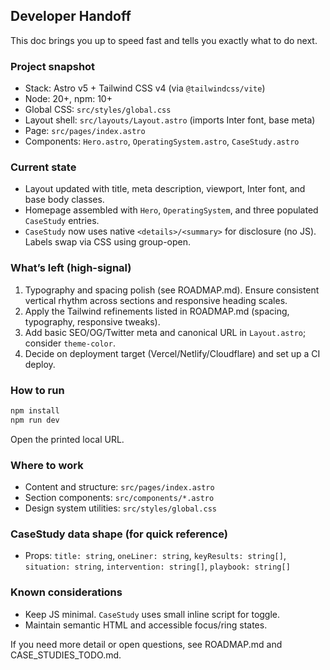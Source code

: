 ## Developer Handoff

This doc brings you up to speed fast and tells you exactly what to do next.

### Project snapshot
- Stack: Astro v5 + Tailwind CSS v4 (via `@tailwindcss/vite`)
- Node: 20+, npm: 10+
- Global CSS: `src/styles/global.css`
- Layout shell: `src/layouts/Layout.astro` (imports Inter font, base meta)
- Page: `src/pages/index.astro`
- Components: `Hero.astro`, `OperatingSystem.astro`, `CaseStudy.astro`

### Current state
- Layout updated with title, meta description, viewport, Inter font, and base body classes.
- Homepage assembled with `Hero`, `OperatingSystem`, and three populated `CaseStudy` entries.
- `CaseStudy` now uses native `<details>/<summary>` for disclosure (no JS). Labels swap via CSS using group-open.

### What’s left (high-signal)
1) Typography and spacing polish (see ROADMAP.md). Ensure consistent vertical rhythm across sections and responsive heading scales.
2) Apply the Tailwind refinements listed in ROADMAP.md (spacing, typography, responsive tweaks).
3) Add basic SEO/OG/Twitter meta and canonical URL in `Layout.astro`; consider `theme-color`.
4) Decide on deployment target (Vercel/Netlify/Cloudflare) and set up a CI deploy.

### How to run
```bash
npm install
npm run dev
```
Open the printed local URL.

### Where to work
- Content and structure: `src/pages/index.astro`
- Section components: `src/components/*.astro`
- Design system utilities: `src/styles/global.css`

### CaseStudy data shape (for quick reference)
- Props: `title: string`, `oneLiner: string`, `keyResults: string[]`, `situation: string`, `intervention: string[]`, `playbook: string[]`

### Known considerations
- Keep JS minimal. `CaseStudy` uses small inline script for toggle.
- Maintain semantic HTML and accessible focus/ring states.

If you need more detail or open questions, see ROADMAP.md and CASE_STUDIES_TODO.md.


